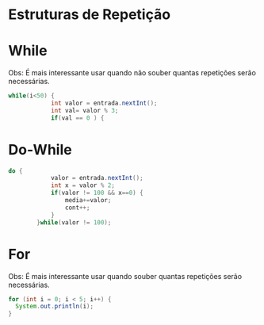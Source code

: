 # Estruturas de Repetição

# While

Obs: É mais interessante usar quando não souber quantas repetições serão necessárias.

```java
while(i<50) {
			int valor = entrada.nextInt();
			int val= valor % 3;
			if(val == 0 ) {
 ```

# Do-While

```java
do {
			valor = entrada.nextInt();
			int x = valor % 2;
			if(valor != 100 && x==0) {
				media+=valor;
				cont++;
			}
		}while(valor != 100);
 ```
 
 # For
 
 Obs: É mais interessante usar quando souber quantas repetições serão necessárias.
		
```java
for (int i = 0; i < 5; i++) {
  System.out.println(i);
}
 ```
 
